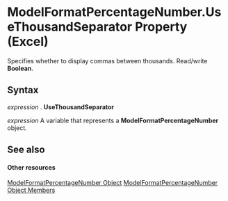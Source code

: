 
# ModelFormatPercentageNumber.UseThousandSeparator Property (Excel)

Specifies whether to display commas between thousands. Read/write  **Boolean**.


## Syntax

 _expression_ . **UseThousandSeparator**

 _expression_ A variable that represents a **ModelFormatPercentageNumber** object.


## See also


#### Other resources


[ModelFormatPercentageNumber Object](1a7134a3-2645-e762-c2dd-1ca8ab8b6e73.md)
[ModelFormatPercentageNumber Object Members](fb78ca5c-4505-a475-92ee-2c7f12d1b2d7.md)
